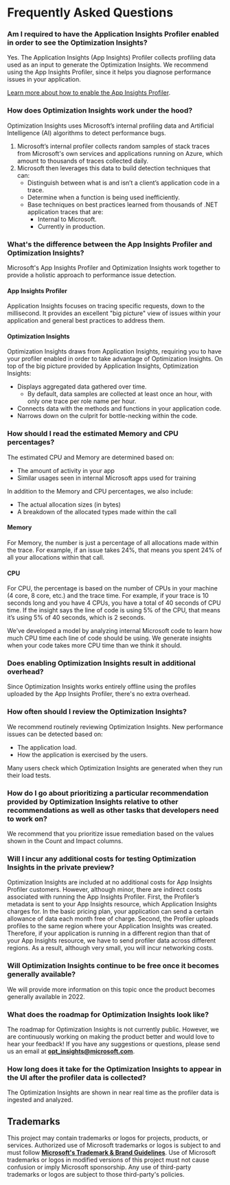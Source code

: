 # Frequently Asked Questions

### Am I required to have the Application Insights Profiler enabled in order to see the Optimization Insights?

Yes. The Application Insights (App Insights) Profiler collects profiling data used as an input to generate the Optimization Insights. We recommend using the App Insights Profiler, since it helps you diagnose performance issues in your application. 

[Learn more about how to enable the App Insights Profiler](https://docs.microsoft.com/en-us/azure/azure-monitor/app/profiler-overview).

### How does Optimization Insights work under the hood?

Optimization Insights uses Microsoft’s internal profiling data and Artificial Intelligence (AI) algorithms to detect performance bugs.

1. Microsoft’s internal profiler collects random samples of stack traces from Microsoft's own services and applications running on Azure, which amount to thousands of traces collected daily. 
1. Microsoft then leverages this data to build detection techniques that can:
   - Distinguish between what is and isn’t a client’s application code in a trace.
   - Determine when a function is being used inefficiently.
   - Base techniques on best practices learned from thousands of .NET application traces that are:
       - Internal to Microsoft.
       - Currently in production.

### What's the difference between the App Insights Profiler and Optimization Insights?

Microsoft's App Insights Profiler and Optimization Insights work together to provide a holistic approach to performance issue detection.

#### App Insights Profiler

Application Insights focuses on tracing specific requests, down to the millisecond. It provides an excellent "big picture" view of issues within your application and general best practices to address them.

#### Optimization Insights

Optimization Insights draws from Application Insights, requiring you to have your profiler enabled in order to take advantage of Optimization Insights. On top of the big picture provided by Application Insights, Optimization Insights:

- Displays aggregated data gathered over time.
  - By default, data samples are collected at least once an hour, with only one trace per role name per hour.
- Connects data with the methods and functions in your application code.
- Narrows down on the culprit for bottle-necking within the code.

### How should I read the estimated Memory and CPU percentages?

The estimated CPU and Memory are determined based on:

- The amount of activity in your app
- Similar usages seen in internal Microsoft apps used for training

In addition to the Memory and CPU percentages, we also include:

- The actual allocation sizes (in bytes)
- A breakdown of the allocated types made within the call

#### Memory

For Memory, the number is just a percentage of all allocations made within the trace. For example, if an issue takes 24%, that means you spent 24% of all your allocations within that call. 

#### CPU

For CPU, the percentage is based on the number of CPUs in your machine (4 core, 8 core, etc.) and the trace time. For example, if your trace is 10 seconds long and you have 4 CPUs, you have a total of 40 seconds of CPU time. If the insight says the line of code is using 5% of the CPU, that means it’s using 5% of 40 seconds, which is 2 seconds.

We’ve developed a model by analyzing internal Microsoft code to learn how much CPU time each line of code should be using. We generate insights when your code takes more CPU time than we think it should.

### Does enabling Optimization Insights result in additional overhead?

Since Optimization Insights works entirely offline using the profiles uploaded by the App Insights Profiler, there's no extra overhead.

### How often should I review the Optimization Insights?

We recommend routinely reviewing Optimization Insights. New performance issues can be detected based on:

- The application load.
- How the application is exercised by the users. 

Many users check which Optimization Insights are generated when they run their load tests.

### How do I go about prioritizing a particular recommendation provided by Optimization Insights relative to other recommendations as well as other tasks that developers need to work on?

We recommend that you prioritize issue remediation based on the values shown in the Count and Impact columns. 

### Will I incur any additional costs for testing Optimization Insights in the private preview?

Optimization Insights are included at no additional costs for App Insights Profiler customers. However, although minor, there are indirect costs associated with running the App Insights Profiler. First, the Profiler’s metadata is sent to your App Insights resource, which Application Insights charges for. In the basic pricing plan, your application can send a certain allowance of data each month free of charge. Second, the Profiler uploads profiles to the same region where your Application Insights was created. Therefore, if your application is running in a different region than that of your App Insights resource, we have to send profiler data across different regions. As a result, although very small, you will incur networking costs. 

### Will Optimization Insights continue to be free once it becomes generally available?
We will provide more information on this topic once the product becomes generally available in 2022.

### What does the roadmap for Optimization Insights look like?
The roadmap for Optimization Insights is not currently public. However, we are continuously working on making the product better and would love to hear your feedback! If you have any suggestions or questions, please send us an email at **opt_insights@microsoft.com**.

### How long does it take for the Optimization Insights to appear in the UI after the profiler data is collected? 
The Optimization Insights are shown in near real time as the profiler data is ingested and analyzed.

## Trademarks

This project may contain trademarks or logos for projects, products, or services. Authorized use of Microsoft 
trademarks or logos is subject to and must follow 
**[Microsoft's Trademark & Brand Guidelines](https://www.microsoft.com/en-us/legal/intellectualproperty/trademarks/usage/general)**.
Use of Microsoft trademarks or logos in modified versions of this project must not cause confusion or imply Microsoft sponsorship.
Any use of third-party trademarks or logos are subject to those third-party's policies.

